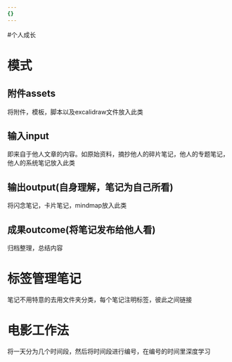 ```yaml
---
{}
---
```


#个人成长
# 模式

## 附件assets
将附件，模板，脚本以及excalidraw文件放入此类
## 输入input
即来自于他人文章的内容。如原始资料，摘抄他人的碎片笔记，他人的专题笔记，他人的系统笔记放入此类

## 输出output(自身理解，笔记为自己所看)
将闪念笔记，卡片笔记，mindmap放入此类

## 成果outcome(将笔记发布给他人看)
归档整理，总结内容

# 标签管理笔记
笔记不用特意的去用文件夹分类，每个笔记注明标签，彼此之间链接

# 电影工作法
将一天分为几个时间段，然后将时间段进行编号，在编号的时间里深度学习